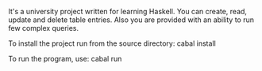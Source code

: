It's a university project written for learning Haskell.
You can create, read, update and delete table entries. 
Also you are provided with an ability to run few complex queries.

To install the project run from the source directory: 
cabal install

To run the program, use:
cabal run
